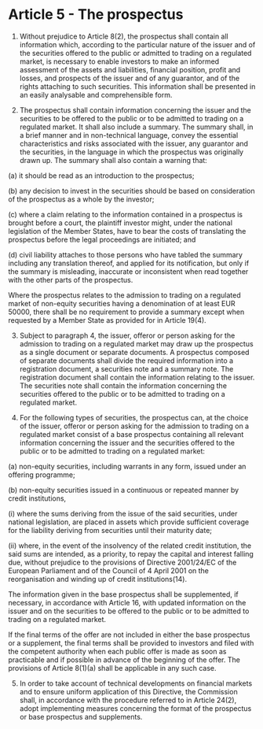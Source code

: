 # Article 5 - The prospectus


1. Without prejudice to Article 8(2), the prospectus shall contain all information which, according to the particular nature of the issuer and of the securities offered to the public or admitted to trading on a regulated market, is necessary to enable investors to make an informed assessment of the assets and liabilities, financial position, profit and losses, and prospects of the issuer and of any guarantor, and of the rights attaching to such securities. This information shall be presented in an easily analysable and comprehensible form.

2. The prospectus shall contain information concerning the issuer and the securities to be offered to the public or to be admitted to trading on a regulated market. It shall also include a summary. The summary shall, in a brief manner and in non-technical language, convey the essential characteristics and risks associated with the issuer, any guarantor and the securities, in the language in which the prospectus was originally drawn up. The summary shall also contain a warning that:

(a) it should be read as an introduction to the prospectus;

(b) any decision to invest in the securities should be based on consideration of the prospectus as a whole by the investor;

(c) where a claim relating to the information contained in a prospectus is brought before a court, the plaintiff investor might, under the national legislation of the Member States, have to bear the costs of translating the prospectus before the legal proceedings are initiated; and

(d) civil liability attaches to those persons who have tabled the summary including any translation thereof, and applied for its notification, but only if the summary is misleading, inaccurate or inconsistent when read together with the other parts of the prospectus.

Where the prospectus relates to the admission to trading on a regulated market of non-equity securities having a denomination of at least EUR 50000, there shall be no requirement to provide a summary except when requested by a Member State as provided for in Article 19(4).

3. Subject to paragraph 4, the issuer, offeror or person asking for the admission to trading on a regulated market may draw up the prospectus as a single document or separate documents. A prospectus composed of separate documents shall divide the required information into a registration document, a securities note and a summary note. The registration document shall contain the information relating to the issuer. The securities note shall contain the information concerning the securities offered to the public or to be admitted to trading on a regulated market.

4. For the following types of securities, the prospectus can, at the choice of the issuer, offeror or person asking for the admission to trading on a regulated market consist of a base prospectus containing all relevant information concerning the issuer and the securities offered to the public or to be admitted to trading on a regulated market:

(a) non-equity securities, including warrants in any form, issued under an offering programme;

(b) non-equity securities issued in a continuous or repeated manner by credit institutions,

(i) where the sums deriving from the issue of the said securities, under national legislation, are placed in assets which provide sufficient coverage for the liability deriving from securities until their maturity date;

(ii) where, in the event of the insolvency of the related credit institution, the said sums are intended, as a priority, to repay the capital and interest falling due, without prejudice to the provisions of Directive 2001/24/EC of the European Parliament and of the Council of 4 April 2001 on the reorganisation and winding up of credit institutions(14).

The information given in the base prospectus shall be supplemented, if necessary, in accordance with Article 16, with updated information on the issuer and on the securities to be offered to the public or to be admitted to trading on a regulated market.

If the final terms of the offer are not included in either the base prospectus or a supplement, the final terms shall be provided to investors and filed with the competent authority when each public offer is made as soon as practicable and if possible in advance of the beginning of the offer. The provisions of Article 8(1)(a) shall be applicable in any such case.

5. In order to take account of technical developments on financial markets and to ensure uniform application of this Directive, the Commission shall, in accordance with the procedure referred to in Article 24(2), adopt implementing measures concerning the format of the prospectus or base prospectus and supplements.
